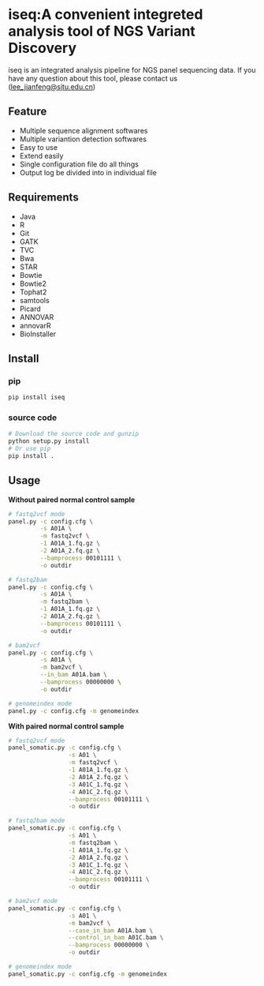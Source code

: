 # iseq:A convenient integreted analysis tool of NGS Variant Discovery
iseq is an integrated analysis pipeline for NGS panel sequencing data. If you have any question about this tool, please contact us
(lee_jianfeng@sjtu.edu.cn)

## Feature

- Multiple sequence alignment softwares
- Multiple variantion detection softwares
- Easy to use
- Extend easily
- Single configuration file do all things
- Output log be divided into in individual file

## Requirements
- Java
- R
- Git
- GATK
- TVC
- Bwa
- STAR
- Bowtie
- Bowtie2
- Tophat2
- samtools
- Picard
- ANNOVAR
- annovarR
- BioInstaller


## Install
### pip
```bash
pip install iseq
```

### source code
```bash
# Download the source code and gunzip
python setup.py install
# Or use pip
pip install .
```

## Usage

**Without paired normal control sample**

```bash
# fastq2vcf mode
panel.py -c config.cfg \
         -s A01A \
         -m fastq2vcf \
         -1 A01A_1.fq.gz \
         -2 A01A_2.fq.gz \
         --bamprocess 00101111 \
         -o outdir

# fastq2bam
panel.py -c config.cfg \
         -s A01A \
         -m fastq2bam \
         -1 A01A_1.fq.gz \
         -2 A01A_2.fq.gz \
         --bamprocess 00101111 \
         -o outdir

# bam2vcf
panel.py -c config.cfg \
         -s A01A \
         -m bam2vcf \
         --in_bam A01A.bam \
         --bamprocess 00000000 \
         -o outdir

# genomeindex mode
panel.py -c config.cfg -m genomeindex
```

**With paired normal control sample**

```bash
# fastq2vcf mode
panel_somatic.py -c config.cfg \
                 -s A01 \
                 -m fastq2vcf \
                 -1 A01A_1.fq.gz \
                 -2 A01A_2.fq.gz \
                 -3 A01C_1.fq.gz \
                 -4 A01C_2.fq.gz \
                 --bamprocess 00101111 \
                 -o outdir

# fastq2bam mode
panel_somatic.py -c config.cfg \
                 -s A01 \
                 -m fastq2bam \
                 -1 A01A_1.fq.gz \
                 -2 A01A_2.fq.gz \
                 -3 A01C_1.fq.gz \
                 -4 A01C_2.fq.gz \
                 --bamprocess 00101111 \
                 -o outdir

# bam2vcf mode
panel_somatic.py -c config.cfg \
                 -s A01 \
                 -m bam2vcf \
                 --case_in_bam A01A.bam \
                 --control_in_bam A01C.bam \
                 --bamprocess 00000000 \
                 -o outdir

# genomeindex mode
panel_somatic.py -c config.cfg -m genomeindex
```
